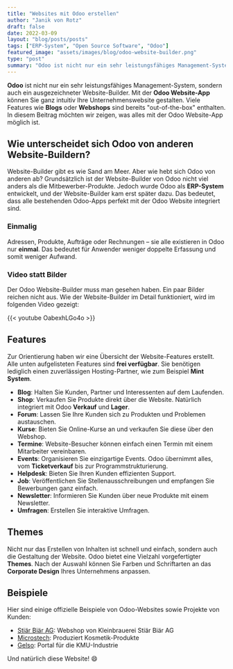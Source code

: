 ```yaml
---
title: "Websites mit Odoo erstellen"
author: "Janik von Rotz"
draft: false
date: 2022-03-09
layout: "blog/posts/posts"
tags: ["ERP-System", "Open Source Software", "Odoo"]
featured_image: "assets/images/blog/odoo-website-builder.png"
type: "post"
summary: "Odoo ist nicht nur ein sehr leistungsfähiges Management-System, sondern auch ein ausgezeichneter Website-Builder. Mit der Odoo Website-App können sie ganz natürlich ihre Unternehmenswebsite gestalten...."
---
```




**Odoo** ist nicht nur ein sehr leistungsfähiges Management-System, sondern auch ein ausgezeichneter Website-Builder. Mit der **Odoo Website-App** können Sie ganz intuitiv Ihre Unternehmenswebsite gestalten. Viele Features wie **Blogs** oder **Webshops** sind bereits "out-of-the-box" enthalten. In diesem Beitrag möchten wir zeigen, was alles mit der Odoo Website-App möglich ist.

## Wie unterscheidet sich Odoo von anderen Website-Buildern?

Website-Builder gibt es wie Sand am Meer. Aber wie hebt sich Odoo von anderen ab? Grundsätzlich ist der Website-Builder von Odoo nicht viel anders als die Mitbewerber-Produkte. Jedoch wurde Odoo als **ERP-System** entwickelt, und der Website-Builder kam erst später dazu. Das bedeutet, dass alle bestehenden Odoo-Apps perfekt mit der Odoo Website integriert sind.

### Einmalig

Adressen, Produkte, Aufträge oder Rechnungen – sie alle existieren in Odoo nur **einmal**. Das bedeutet für Anwender weniger doppelte Erfassung und somit weniger Aufwand.

### Video statt Bilder

Der Odoo Website-Builder muss man gesehen haben. Ein paar Bilder reichen nicht aus. Wie der Website-Builder im Detail funktioniert, wird im folgenden Video gezeigt:

{{< youtube OabexhLGo4o >}}

## Features

Zur Orientierung haben wir eine Übersicht der Website-Features erstellt. Alle unten aufgelisteten Features sind **frei verfügbar**. Sie benötigen lediglich einen zuverlässigen Hosting-Partner, wie zum Beispiel **Mint System**.

- **Blog**: Halten Sie Kunden, Partner und Interessenten auf dem Laufenden.
- **Shop**: Verkaufen Sie Produkte direkt über die Website. Natürlich integriert mit Odoo **Verkauf** und **Lager**.
- **Forum**: Lassen Sie Ihre Kunden sich zu Produkten und Problemen austauschen.
- **Kurse**: Bieten Sie Online-Kurse an und verkaufen Sie diese über den Webshop.
- **Termine**: Website-Besucher können einfach einen Termin mit einem Mitarbeiter vereinbaren.
- **Events**: Organisieren Sie einzigartige Events. Odoo übernimmt alles, vom **Ticketverkauf** bis zur Programmstrukturierung.
- **Helpdesk**: Bieten Sie Ihren Kunden effizienten Support.
- **Job**: Veröffentlichen Sie Stellenausschreibungen und empfangen Sie Bewerbungen ganz einfach.
- **Newsletter**: Informieren Sie Kunden über neue Produkte mit einem Newsletter.
- **Umfragen**: Erstellen Sie interaktive Umfragen.

## Themes

Nicht nur das Erstellen von Inhalten ist schnell und einfach, sondern auch die Gestaltung der Website. Odoo bietet eine Vielzahl vorgefertigter **Themes**. Nach der Auswahl können Sie Farben und Schriftarten an das **Corporate Design** Ihres Unternehmens anpassen.

## Beispiele

Hier sind einige offizielle Beispiele von Odoo-Websites sowie Projekte von Kunden:

- [Stiär Biär AG](https://shop.stiärbiär.ch/): Webshop von Kleinbrauerei Stiär Biär AG
- [Microstech](https://www.microstech.com/): Produziert Kosmetik-Produkte
- [Gelso](https://www.gelso.ch/): Portal für die KMU-Industrie

Und natürlich diese Website! 😄
